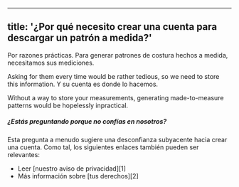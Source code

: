 ***

## title: '¿Por qué necesito crear una cuenta para descargar un patrón a medida?'

Por razones prácticas. Para generar patrones de costura hechos a medida, necesitamos sus mediciones.

Asking for them every time would be rather tedious, so we need to store this information. Y su cuenta es donde lo hacemos.

Without a way to store your measurements, generating made-to-measure patterns would be hopelessly inpractical.

<Note>

##### ¿Estás preguntando porque no confías en nosotros?

Esta pregunta a menudo sugiere una desconfianza subyacente hacia
crear una cuenta. Como tal, los siguientes enlaces también pueden ser relevantes:

*   Leer \[nuestro aviso de privacidad]\[1]
*   Más información sobre \[tus derechos]\[2]

</Note>
